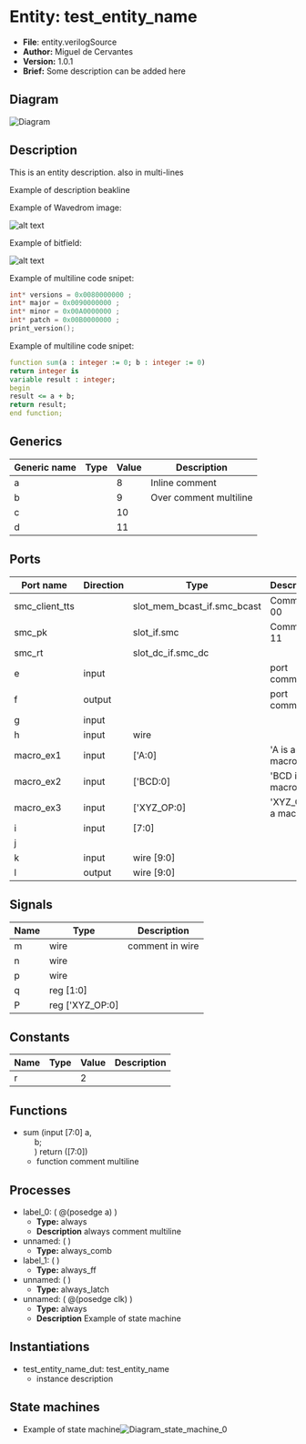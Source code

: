 
# Entity: test_entity_name 
- **File**: entity.verilogSource
- **Author:**  Miguel de Cervantes
- **Version:**  1.0.1
- **Brief:**  Some description can be added here

## Diagram
![Diagram](test_entity_name.svg "Diagram")
## Description

This is an entity description. also in multi-lines

Example of description beakline

Example of Wavedrom image:



![alt text](wavedrom_JbNz0.svg "title")

 

Example of bitfield:



![alt text](wavedrom_kCsD1.svg "title")

 

Example of multiline code snipet: 
``` C
int* versions = 0x0080000000 ;
int* major = 0x0090000000 ;
int* minor = 0x00A0000000 ;
int* patch = 0x00B0000000 ;
print_version();
```
 Example of multiline code snipet: 
``` VHDL
function sum(a : integer := 0; b : integer := 0)
return integer is
variable result : integer;
begin
result <= a + b;
return result;
end function;
```
 
## Generics

| Generic name | Type | Value | Description             |
| ------------ | ---- | ----- | ----------------------- |
| a            |      | 8     | Inline comment          |
| b            |      | 9     | Over comment  multiline |
| c            |      | 10    |                         |
| d            |      | 11    |                         |

## Ports

| Port name      | Direction | Type                        | Description        |
| -------------- | --------- | --------------------------- | ------------------ |
| smc_client_tts |           | slot_mem_bcast_if.smc_bcast | Comment 00         |
| smc_pk         |           | slot_if.smc                 | Comment 11         |
| smc_rt         |           | slot_dc_if.smc_dc           |                    |
| e              | input     |                             | port comment       |
| f              | output    |                             | port comment 1     |
| g              | input     |                             |                    |
| h              | input     | wire                        |                    |
| macro_ex1      | input     | ['A:0]                      | 'A is a macro      |
| macro_ex2      | input     | ['BCD:0]                    | 'BCD is a macro    |
| macro_ex3      | input     | ['XYZ_OP:0]                 | 'XYZ_OP is a macro |
| i              | input     | [7:0]                       |                    |
| j              |           |                             |                    |
| k              | input     | wire [9:0]                  |                    |
| l              | output    | wire [9:0]                  |                    |

## Signals

| Name | Type            | Description     |
| ---- | --------------- | --------------- |
| m    | wire            | comment in wire |
| n    | wire            |                 |
| p    | wire            |                 |
| q    | reg [1:0]       |                 |
| P    | reg ['XYZ_OP:0] |                 |

## Constants

| Name | Type | Value | Description |
| ---- | ---- | ----- | ----------- |
| r    |      | 2     |             |

## Functions
- sum <font id="function_arguments">(input [7:0] a,<br><span style="padding-left:20px"> b;<br><span style="padding-left:20px">)</font> <font id="function_return">return ([7:0])</font>
  -  function comment multiline

## Processes
- label_0: ( @(posedge a) )
  - **Type:** always
  - **Description**
  always comment  multiline 
- unnamed: (  )
  - **Type:** always_comb
- label_1: (  )
  - **Type:** always_ff
- unnamed: (  )
  - **Type:** always_latch
- unnamed: ( @(posedge clk) )
  - **Type:** always
  - **Description**
  Example of   state machine 

## Instantiations

- test_entity_name_dut: test_entity_name
  - instance description
## State machines

- Example of
state machine![Diagram_state_machine_0]( fsm_test_entity_name_00.svg "Diagram")